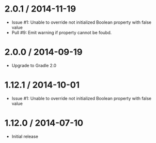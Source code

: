 2.0.1 / 2014-11-19
==================

* Issue #1: Unable to override not initialized Boolean property with false value
* Pull #9: Emit warning if property cannot be foubd.

2.0.0 / 2014-09-19
==================

* Upgrade to Gradle 2.0

1.12.1 / 2014-10-01
==================

* Issue #1: Unable to override not initialized Boolean property with false value

1.12.0 / 2014-07-10
==================

* Initial release
